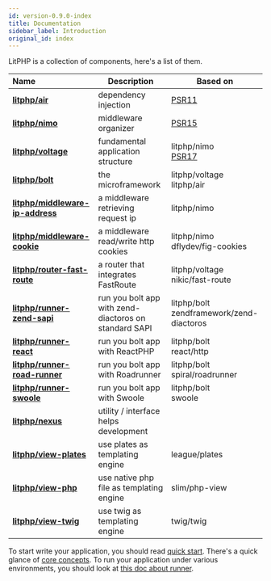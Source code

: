 ```yaml
---
id: version-0.9.0-index
title: Documentation
sidebar_label: Introduction
original_id: index
---
```


LitPHP is a collection of components, here's a list of them.

| Name | Description | Based on |
| :--- | ---- | ---- |
| [**litphp/air**](https://github.com/litphp/air) | dependency injection | [PSR11](https://www.php-fig.org/psr/psr-11/) |
| [**litphp/nimo**](https://github.com/litphp/nimo) | middleware organizer | [PSR15](https://www.php-fig.org/psr/psr-15/) |
| [**litphp/voltage**](https://github.com/litphp/voltage) | fundamental application structure | litphp/nimo<br />[PSR17](https://www.php-fig.org/psr/psr-17/) |
| [**litphp/bolt**](https://github.com/litphp/bolt) | the microframework | litphp/voltage<br />litphp/air |
| [**litphp/middleware-ip-address**](https://github.com/litphp/middleware-ip-address) | a middleware retrieving request ip | litphp/nimo<br /> |
| [**litphp/middleware-cookie**](https://github.com/litphp/middleware-cookie) | a middleware read/write http cookies | litphp/nimo<br />dflydev/fig-cookies |
| [**litphp/router-fast-route**](https://github.com/litphp/router-fast-route) | a router that integrates FastRoute | litphp/voltage<br />nikic/fast-route |
| [**litphp/runner-zend-sapi**](https://github.com/litphp/runner-zend-sapi) | run you bolt app with zend-diactoros on standard SAPI | litphp/bolt<br />zendframework/zend-diactoros |
| [**litphp/runner-react**](https://github.com/litphp/runner-react) | run you bolt app with ReactPHP | litphp/bolt<br />react/http |
| [**litphp/runner-road-runner**](https://github.com/litphp/runner-road-runner) | run you bolt app with Roadrunner | litphp/bolt<br />spiral/roadrunner |
| [**litphp/runner-swoole**](https://github.com/litphp/runner-swoole) | run you bolt app with Swoole | litphp/bolt<br />swoole |
| [**litphp/nexus**](https://github.com/litphp/nexus) | utility / interface helps development | |
| [**litphp/view-plates**](https://github.com/litphp/view-plates) | use plates as templating engine| league/plates |
| [**litphp/view-php**](https://github.com/litphp/view-php) | use native php file as templating engine| slim/php-view |
| [**litphp/view-twig**](https://github.com/litphp/view-twig) | use twig as templating engine| twig/twig |

To start write your application, you should read [quick start](quickstart). There's a quick glance of [core concepts](concepts). To run your application under various environments, you should look at [this doc about runner](runner).

